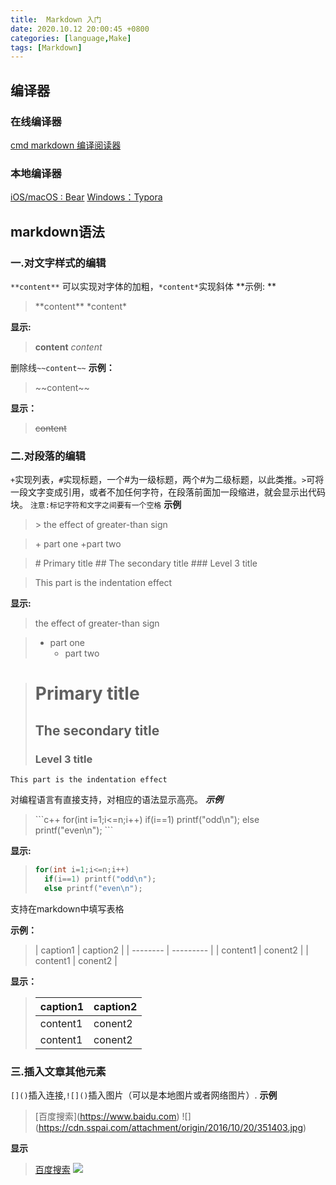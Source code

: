 ```yaml
---
title:  Markdown 入门
date: 2020.10.12 20:00:45 +0800
categories: [language,Make]
tags: [Markdown]
---
```


## 编译器
### 在线编译器
[cmd markdown 编译阅读器](https://www.zybuluo.com/mdeditor)

### 本地编译器
[iOS/macOS : Bear](https://www.apple.com.cn/search/Bear?src=serp)
[Windows：Typora](https://www.typora.io/)

## markdown语法
### 一.对文字样式的编辑
`**content**` 可以实现对字体的加粗，`*content*`实现斜体
**示例: **

> \*\*content\*\*
> \*content\*

**显示:**

>**content**
>*content*

删除线`~~content~~`
**示例：**

> \~\~content\~\~

**显示：**

> ~~content~~

### 二.对段落的编辑
`+`实现列表，`#`实现标题，一个\#为一级标题，两个\#为二级标题，以此类推。`>`可将一段文字变成引用，或者不加任何字符，在段落前面加一段缩进，就会显示出代码块。
`注意:标记字符和文字之间要有一个空格`
**示例**
> \> the effect of greater-than sign 

> \+ part one
> 	\+part two

> \# Primary title
> \#\# The secondary title
> \#\#\# Level 3 title

>	This part is the indentation effect

**显示:**

>  the effect of greater-than sign 

> + part one
> 	+ part two

> # Primary title
> ## The secondary title
> ### Level 3 title

	This part is the indentation effect


对编程语言有直接支持，对相应的语法显示高亮。
***示例***
> \`\`\`c++
> for(int i=1;i<=n;i++)
> 	if(i==1) printf("odd\n");
> 	else printf("even\n");
> \`\`\`

**显示:**

> ```c++
> for(int i=1;i<=n;i++)
> 	if(i==1) printf("odd\n");
> 	else printf("even\n");
> ```

支持在markdown中填写表格

**示例：**

> \| caption1 \| caption2 \|
> \| -------- \| --------- \|
> \| content1 \| conent2 \|
> \| content1 \| conent2 \|

**显示：**

> | caption1 | caption2 |
> | --------- | --------- |
> | content1 | conent2 |
> | content1 | conent2 |

### 三.插入文章其他元素
`[]()`插入连接,`![]()`插入图片（可以是本地图片或者网络图片）.
**示例**

> \[百度搜索]\(https://www.baidu.com)
> \!\[]\(https://cdn.sspai.com/attachment/origin/2016/10/20/351403.jpg)

**显示**

> [百度搜索](https://www.baidu.com)
> ![](https://cdn.sspai.com/attachment/origin/2016/10/20/351403.jpg)

